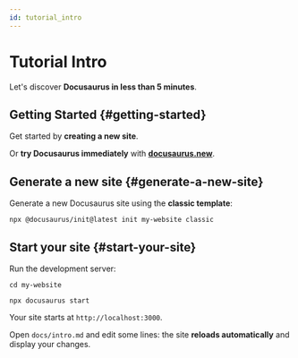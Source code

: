 ```yaml
---
id: tutorial_intro
---
```


# Tutorial Intro

Let's discover **Docusaurus in less than 5 minutes**.

## Getting Started {#getting-started}

Get started by **creating a new site**.

Or **try Docusaurus immediately** with **[docusaurus.new](https://docusaurus.new)**.

## Generate a new site {#generate-a-new-site}

Generate a new Docusaurus site using the **classic template**:

```shell
npx @docusaurus/init@latest init my-website classic
```

## Start your site {#start-your-site}

Run the development server:

```shell
cd my-website

npx docusaurus start
```

Your site starts at `http://localhost:3000`.

Open `docs/intro.md` and edit some lines: the site **reloads automatically** and display your changes.
